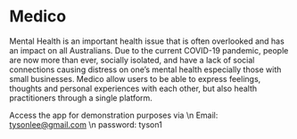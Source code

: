 # Medico

Mental Health is an important health issue that is often overlooked and has an impact on all Australians. 
Due to the current COVID-19 pandemic, people are now more than ever, socially isolated, and have a lack of social connections causing distress on one’s mental health especially those with small businesses. Medico allow users to be able to express feelings, thoughts and personal experiences with each other, but also health practitioners through a single platform.

Access the app for demonstration purposes via \n
Email: tysonlee@gmail.com \n
password: tyson1
